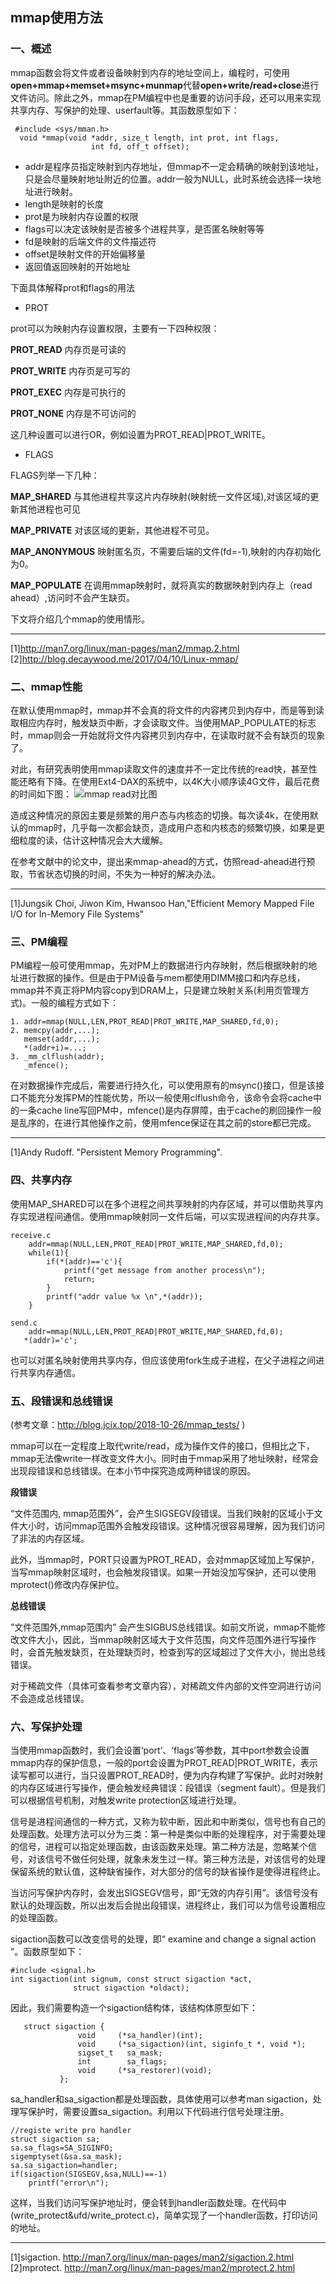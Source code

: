 ## mmap使用方法
### 一、概述
mmap函数会将文件或者设备映射到内存的地址空间上，编程时，可使用**open+mmap+memset+msync+munmap**代替**open+write/read+close**进行文件访问。除此之外，mmap在PM编程中也是重要的访问手段，还可以用来实现共享内存、写保护的处理、userfault等。其函数原型如下：
```
 #include <sys/mman.h>
  void *mmap(void *addr, size_t length, int prot, int flags,
                  int fd, off_t offset);
```
- addr是程序员指定映射到内存地址，但mmap不一定会精确的映射到该地址，只是会尽量映射地址附近的位置。addr一般为NULL，此时系统会选择一块地址进行映射。
- length是映射的长度
- prot是为映射内存设置的权限
- flags可以决定该映射是否被多个进程共享，是否匿名映射等等
- fd是映射的后端文件的文件描述符
- offset是映射文件的开始偏移量
- 返回值返回映射的开始地址


下面具体解释prot和flags的用法
- PROT

prot可以为映射内存设置权限，主要有一下四种权限：

**PROT_READ**  内存页是可读的

**PROT_WRITE** 内存页是可写的

**PROT_EXEC**  内存是可执行的

**PROT_NONE**  内存是不可访问的

这几种设置可以进行OR，例如设置为PROT_READ|PROT_WRITE。

- FLAGS

FLAGS列举一下几种：

**MAP_SHARED** 与其他进程共享这片内存映射(映射统一文件区域),对该区域的更新其他进程也可见

**MAP_PRIVATE** 对该区域的更新，其他进程不可见。

**MAP_ANONYMOUS** 映射匿名页，不需要后端的文件(fd=-1),映射的内存初始化为0。

**MAP_POPULATE** 在调用mmap映射时，就将真实的数据映射到内存上（read ahead）,访问时不会产生缺页。

下文将介绍几个mmap的使用情形。

---
[1]http://man7.org/linux/man-pages/man2/mmap.2.html
[2]http://blog.decaywood.me/2017/04/10/Linux-mmap/

### 二、mmap性能

在默认使用mmap时，mmap并不会真的将文件的内容拷贝到内存中，而是等到读取相应内存时，触发缺页中断，才会读取文件。当使用MAP_POPULATE的标志时，mmap则会一开始就将文件内容拷贝到内存中，在读取时就不会有缺页的现象了。

对此，有研究表明使用mmap读取文件的速度并不一定比传统的read快，甚至性能还略有下降。在使用Ext4-DAX的系统中，以4K大小顺序读4G文件，最后花费的时间如下图：
![mmap read对比图](https://github.com/lixiao-c/Daily_learning/blob/master/mmap%26read.PNG)

造成这种情况的原因主要是频繁的用户态与内核态的切换。每次读4k，在使用默认的mmap时，几乎每一次都会缺页，造成用户态和内核态的频繁切换，如果是更细粒度的读，估计这种情况会大大缓解。

在参考文献中的论文中，提出来mmap-ahead的方式，仿照read-ahead进行预取，节省状态切换的时间，不失为一种好的解决办法。

---
[1]Jungsik Choi, Jiwon Kim, Hwansoo Han,"Efficient Memory Mapped File I/O for In-Memory File Systems"

### 三、PM编程

PM编程一般可使用mmap，先对PM上的数据进行内存映射，然后根据映射的地址进行数据的操作。但是由于PM设备与mem都使用DIMM接口和内存总线，mmap并不真正将PM内容copy到DRAM上，只是建立映射关系(利用页管理方式)。一般的编程方式如下：
```
1. addr=mmap(NULL,LEN,PROT_READ|PROT_WRITE,MAP_SHARED,fd,0);
2. memcpy(addr,...);
   memset(addr,...);
   *(addr+i)=...;
3. _mm_clflush(addr);
   _mfence();
```
在对数据操作完成后，需要进行持久化，可以使用原有的msync()接口，但是该接口不能充分发挥PM的性能优势，所以一般使用clflush命令，该命令会将cache中的一条cache line写回PM中，mfence()是内存屏障，由于cache的刷回操作一般是乱序的，在进行其他操作之前，使用mfence保证在其之前的store都已完成。

---
[1]Andy Rudoff. "Persistent Memory Programming".

### 四、共享内存
使用MAP_SHARED可以在多个进程之间共享映射的内存区域，并可以借助共享内存实现进程间通信。使用mmap映射同一文件后端，可以实现进程间的内存共享。
```
receive.c
	addr=mmap(NULL,LEN,PROT_READ|PROT_WRITE,MAP_SHARED,fd,0);
    while(1){
        if(*(addr)=='c'){
            printf("get message from another process\n");
            return;
        }
        printf("addr value %x \n",*(addr));
    }

send.c
    addr=mmap(NULL,LEN,PROT_READ|PROT_WRITE,MAP_SHARED,fd,0);
   *(addr)='c';
```
也可以对匿名映射使用共享内存，但应该使用fork生成子进程，在父子进程之间进行共享内存通信。

### 五、段错误和总线错误
(参考文章：http://blog.jcix.top/2018-10-26/mmap_tests/ )

mmap可以在一定程度上取代write/read，成为操作文件的接口，但相比之下，mmap无法像write一样改变文件大小。同时由于mmap采用了地址映射，经常会出现段错误和总线错误。在本小节中探究造成两种错误的原因。

**段错误**

“文件范围内, mmap范围外”，会产生SIGSEGV段错误。当我们映射的区域小于文件大小时，访问mmap范围外会触发段错误。这种情况很容易理解，因为我们访问了非法的内存区域。

此外，当mmap时，PORT只设置为PROT_READ，会对mmap区域加上写保护，当写mmap映射区域时，也会触发段错误。如果一开始没加写保护，还可以使用mprotect()修改内存保护位。

**总线错误**

”文件范围外,mmap范围内” 会产生SIGBUS总线错误。如前文所说，mmap不能修改文件大小，因此，当mmap映射区域大于文件范围，向文件范围外进行写操作时，会首先触发缺页，在处理缺页时，检查到写的区域超过了文件大小，抛出总线错误。

对于稀疏文件（具体可查看参考文章内容），对稀疏文件内部的文件空洞进行访问不会造成总线错误。

### 六、写保护处理
当使用mmap函数时，我们会设置‘port’、‘flags’等参数，其中port参数会设置mmap内存的保护信息，一般的port会设置为PROT_READ|PROT_WRITE，表示读写都可以进行，当只设置PROT_READ时，便为内存构建了写保护。此时对映射的内存区域进行写操作，便会触发经典错误：段错误（segment fault）。但是我们可以根据信号机制，对触发write protection区域进行处理。

信号是进程间通信的一种方式，又称为软中断，因此和中断类似，信号也有自己的处理函数。处理方法可以分为三类：第一种是类似中断的处理程序，对于需要处理的信号，进程可以指定处理函数，由该函数来处理。第二种方法是，忽略某个信号，对该信号不做任何处理，就象未发生过一样。第三种方法是，对该信号的处理保留系统的默认值，这种缺省操作，对大部分的信号的缺省操作是使得进程终止。

当访问写保护内存时，会发出SIGSEGV信号，即“无效的内存引用”。该信号没有默认的处理函数，所以出发后会抛出段错误，进程终止，我们可以为信号设置相应的处理函数。

sigaction函数可以改变信号的处理，即“ examine and change a signal action ”。函数原型如下：
```
#include <signal.h>
int sigaction(int signum, const struct sigaction *act,
              struct sigaction *oldact);
```
因此，我们需要构造一个sigaction结构体，该结构体原型如下：
```
   struct sigaction {
               void     (*sa_handler)(int);
               void     (*sa_sigaction)(int, siginfo_t *, void *);
               sigset_t   sa_mask;
               int        sa_flags;
               void     (*sa_restorer)(void);
           };
```
sa_handler和sa_sigaction都是处理函数，具体使用可以参考man sigaction，处理写保护时，需要设置sa_sigaction。利用以下代码进行信号处理注册。
```
//registe write pro handler 
struct sigaction sa;
sa.sa_flags=SA_SIGINFO;
sigemptyset(&sa.sa_mask);
sa.sa_sigaction=handler;
if(sigaction(SIGSEGV,&sa,NULL)==-1)
    printf("error\n");
```
这样，当我们访问写保护地址时，便会转到handler函数处理。在代码中(write_protect&ufd/write_protect.c)，简单实现了一个handler函数，打印访问的地址。

---
[1]sigaction. http://man7.org/linux/man-pages/man2/sigaction.2.html
[2]mprotect. http://man7.org/linux/man-pages/man2/mprotect.2.html
